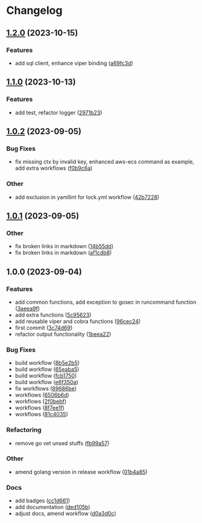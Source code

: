 # Changelog

## [1.2.0](https://github.com/Excoriate/golang-cli-boilerplate/compare/v1.1.0...v1.2.0) (2023-10-15)


### Features

* add sql client, enhance viper binding ([a69fc3d](https://github.com/Excoriate/golang-cli-boilerplate/commit/a69fc3dde9f5d182a892c3cddc0a7111890857ca))

## [1.1.0](https://github.com/Excoriate/golang-cli-boilerplate/compare/v1.0.2...v1.1.0) (2023-10-13)


### Features

* add test, refactor logger ([2971b23](https://github.com/Excoriate/golang-cli-boilerplate/commit/2971b233a2a1597bfd0317172c90fe7943ba1a4f))

## [1.0.2](https://github.com/Excoriate/golang-cli-boilerplate/compare/v1.0.1...v1.0.2) (2023-09-05)


### Bug Fixes

* fix missing ctx by invalid key, enhanced aws-ecs command as example, add extra workflows ([f0b9c6a](https://github.com/Excoriate/golang-cli-boilerplate/commit/f0b9c6a25f667dde11c0f1fcc330e0baebb1a289))


### Other

* add exclusion in yamllint for lock.yml workflow ([42b7228](https://github.com/Excoriate/golang-cli-boilerplate/commit/42b7228cfedf67c0f73dc3f0e4200e0779163a2c))

## [1.0.1](https://github.com/Excoriate/golang-cli-boilerplate/compare/v1.0.0...v1.0.1) (2023-09-05)


### Other

* fix broken links in markdown ([14b55dd](https://github.com/Excoriate/golang-cli-boilerplate/commit/14b55dde133519d11f1de57887cc6aeda7aeb17f))
* fix broken links in markdown ([af1cdb8](https://github.com/Excoriate/golang-cli-boilerplate/commit/af1cdb84d01118ab395b05e23fecaff8df756bbc))

## 1.0.0 (2023-09-04)


### Features

* add common functions, add exception to gosec in runcommand function ([3aeea9f](https://github.com/Excoriate/golang-cli-boilerplate/commit/3aeea9fe06ac6e7d01230218d1d90c81fb447f78))
* add extra functions ([5c95623](https://github.com/Excoriate/golang-cli-boilerplate/commit/5c956232b3985aad8023dc4eef07578570f166b7))
* add reusable viper and cobra functions ([96cec24](https://github.com/Excoriate/golang-cli-boilerplate/commit/96cec243ed8d0efb939da86869e240ff88221431))
* first commit ([3c74d69](https://github.com/Excoriate/golang-cli-boilerplate/commit/3c74d69eebc39da369053f6c14077e1f837b12d1))
* refactor output functionality ([1beea22](https://github.com/Excoriate/golang-cli-boilerplate/commit/1beea2287100b2148c0949d9effa642306f50f14))


### Bug Fixes

* build workflow ([8b5e2b5](https://github.com/Excoriate/golang-cli-boilerplate/commit/8b5e2b5f187b8f2b72b2003710d68fd9635748d2))
* build workflow ([65eaba5](https://github.com/Excoriate/golang-cli-boilerplate/commit/65eaba56b3964c041af92e5ea1e187cb29c53568))
* build workflow ([fcb1750](https://github.com/Excoriate/golang-cli-boilerplate/commit/fcb17500f8904a56870e217cac5e1d9b6f2bb0d6))
* build workflow ([e6f350a](https://github.com/Excoriate/golang-cli-boilerplate/commit/e6f350a8a0d178871e1772e76e0e9f7c0de6738c))
* fix workflows ([89686be](https://github.com/Excoriate/golang-cli-boilerplate/commit/89686be90bd82ebb022c1d033ee5780dd20caa89))
* workflows ([6506b6d](https://github.com/Excoriate/golang-cli-boilerplate/commit/6506b6d3cae470a4fbe1e5cee61cd6b76f410705))
* workflows ([2f0bebf](https://github.com/Excoriate/golang-cli-boilerplate/commit/2f0bebf8f5d8df31113209ec492548c872b0af17))
* workflows ([8f7ee1f](https://github.com/Excoriate/golang-cli-boilerplate/commit/8f7ee1f36db636090b23cb58f24c80fcbe9d5c39))
* workflows ([81c4035](https://github.com/Excoriate/golang-cli-boilerplate/commit/81c403503db4ca735bd6fa844b2f0dc53ce8be9f))


### Refactoring

* remove go vet unsed stuffs ([fb99a57](https://github.com/Excoriate/golang-cli-boilerplate/commit/fb99a57343072527e5d21d33ba45065e3737b364))


### Other

* amend golang version in release workflow ([01b4a85](https://github.com/Excoriate/golang-cli-boilerplate/commit/01b4a858191784494c2642c608e5600458ef5517))


### Docs

* add badges ([cc1d661](https://github.com/Excoriate/golang-cli-boilerplate/commit/cc1d6616401f523c6e3e935c1ce0557868304ad7))
* add documentation ([ded105b](https://github.com/Excoriate/golang-cli-boilerplate/commit/ded105b4090641a039da73eeb862682ddc0b60fe))
* adjust docs, amend workflow ([d0a3d0c](https://github.com/Excoriate/golang-cli-boilerplate/commit/d0a3d0cda0da5466d8fd6d7eb57e20672f3521a8))
